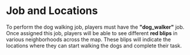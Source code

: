# Job and Locations

To perform the dog walking job, players must have the **"dog\_walker"** job. Once assigned this job, players will be able to see different **red blips** in various neighborhoods across the map. These blips will indicate the locations where they can start walking the dogs and complete their task.
